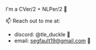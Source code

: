 I'm a CVer/2 + NLPer/2 🚀

📫 Reach out to me at:
- discord: @tle_duckle 🦆
- email: segfault19@gmail.com 📧

